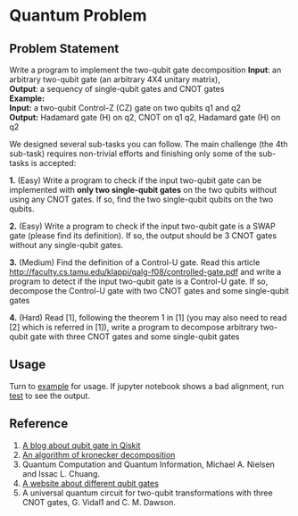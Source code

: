 # Quantum Problem

## Problem Statement

Write a program to implement the two-qubit gate decomposition
**Input**: an arbitrary two-qubit gate (an arbitrary 4X4 unitary matrix),  
**Output**: a sequency of single-qubit gates and CNOT gates  
**Example:**  
**Input:**  a two-qubit Control-Z (CZ) gate on two qubits q1 and q2  
**Output:** Hadamard gate (H) on q2, CNOT on q1 q2, Hadamard gate (H) on q2

We designed several sub-tasks you can follow. The main challenge (the 4th sub-task) requires non-trivial efforts and finishing only some of the sub-tasks is accepted:

**1.** (Easy) Write a program to check if the input two-qubit gate can be implemented with **only two single-qubit gates** on the two qubits without using any CNOT gates. If so, find the two single-qubit qubits on the two qubits.

**2.** (Easy) Write a program to check if the input two-qubit gate is a SWAP gate (please find its definition). If so, the output should be 3 CNOT gates without any single-qubit gates. 

**3.** (Medium) Find the definition of a Control-U gate. Read this article http://faculty.cs.tamu.edu/klappi/qalg-f08/controlled-gate.pdf and write a program to detect if the input two-qubit gate is a Control-U gate. If so, decompose the Control-U gate with two CNOT gates and some single-qubit gates

**4.** (Hard) Read [1], following the theorem 1 in [1] (you may also need to read [2] which is referred in [1]), write a program to decompose arbitrary two-qubit gate with three CNOT gates and some single-qubit gates

## Usage
Turn to [example](./usecase.ipynb) for usage. If jupyter notebook shows a bad alignment, run [test](test.py) to see the output.

## Reference

1. [A blog about qubit gate in Qiskit](https://blog.csdn.net/qq_36793268/article/details/110352448)
2. [An algorithm of kronecker decomposition](https://www.imageclef.org/system/files/CLEF2016_Kronecker_Decomposition.pdf)
3. Quantum Computation and Quantum Information, Michael A. Nielsen and Issac L. Chuang. 
4. [A website about different qubit gates](https://www.quantum-inspire.com/kbase/rz-gate/)
5. A universal quantum circuit for two-qubit transformations with three CNOT gates, G. Vidal1 and C. M. Dawson.
